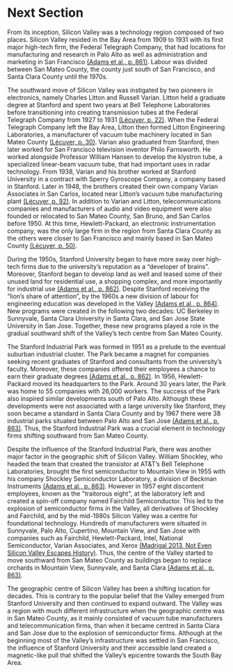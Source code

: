 # Next Section

From its inception, Silicon Valley was a technology region composed of two places. Silicon Valley resided in the Bay Area from 1909 to 1931 with its first major high-tech firm, the Federal Telegraph Company, that had locations for manufacturing and research in Palo Alto as well as administration and marketing in San Francisco [(Adams et al., p. 861)](https://www.tandfonline.com/doi/full/10.1080/00076791.2017.1346612). Labour was divided between San Mateo County, the county just south of San Francisco, and Santa Clara County until the 1970s. 

The southward move of Silicon Valley was instigated by two pioneers in electronics, namely Charles Litton and Russell Varian. Litton held a graduate degree at Stanford and spent two years at Bell Telephone Laboratories before transitioning into creating transmission tubes at the Federal Telegraph Company from 1927 to 1931 [(Lécuyer, p. 22)](https://books-scholarsportal-info.myaccess.library.utoronto.ca/uri/ebooks/ebooks3/proquest-up/2018-09-25/8/9780262322591). When the Federal Telegraph Company left the Bay Area, Litton then formed Litton Engineering Laboratories, a manufacturer of vacuum tube machinery located in San Mateo County [(Lécuyer, p. 30)](https://books-scholarsportal-info.myaccess.library.utoronto.ca/uri/ebooks/ebooks3/proquest-up/2018-09-25/8/9780262322591). Varian also graduated from Stanford, then later worked for San Francisco television inventor Philo Farnsworth. He worked alongside Professor William Hansen to develop the klystron tube, a specialized linear-beam vacuum tube, that had important uses in radar technology. From 1938, Varian and his brother worked at Stanford University in a contract with Sperry Gyroscope Company, a company based in Stanford. Later in 1948, the brothers created their own company Varian Associates in San Carlos, located near Litton’s vacuum tube manufacturing plant [(Lécuyer, p. 92)](https://books-scholarsportal-info.myaccess.library.utoronto.ca/uri/ebooks/ebooks3/proquest-up/2018-09-25/8/9780262322591). In addition to Varian and Litton, telecommunications companies and manufacturers of audio and video equipment were also founded or relocated to San Mateo County, San Bruno, and San Carlos before 1950. At this time, Hewlett-Packard, an electronic instrumentation company, was the only large firm in the region from Santa Clara County as the others were closer to San Francisco and mainly based in San Mateo County [(Lécuyer, p. 50)](https://books-scholarsportal-info.myaccess.library.utoronto.ca/uri/ebooks/ebooks3/proquest-up/2018-09-25/8/9780262322591).

During the 1950s, Stanford University began to have more sway over high-tech firms due to the university’s reputation as a “developer of brains”. Moreover, Stanford began to develop land as well and leased some of their unused land for residential use, a shopping complex, and more importantly for industrial use [(Adams et al., p. 862)](https://www.tandfonline.com/doi/full/10.1080/00076791.2017.1346612). Despite Stanford receiving the “lion’s share of attention”, by the 1960s a new division of labour for engineering education was developed in the Valley [(Adams et al., p. 864)](https://www.tandfonline.com/doi/full/10.1080/00076791.2017.1346612). New programs were created in the following two decades: UC Berkeley in Sunnyvale, Santa Clara University in Santa Clara, and San Jose State University in San Jose. Together, these new programs played a role in the gradual southward shift of the Valley’s tech centre from San Mateo County.

The Stanford Industrial Park was formed in 1951 as a prelude to the eventual suburban industrial cluster. The Park became a magnet for companies seeking recent graduates of Stanford and consultants from the university’s faculty. Moreover, these companies offered their employees a chance to earn their graduate degrees [(Adams et al., p. 862)](https://www.tandfonline.com/doi/full/10.1080/00076791.2017.1346612). In 1956, Hewlett-Packard moved its headquarters to the Park. Around 30 years later, the Park was home to 55 companies with 26,000 workers. The success of the Park also inspired similar developments south of Palo Alto. Although these developments were not associated with a large university like Stanford, they soon became a standard in Santa Clara County and by 1967 there were 38 industrial parks situated between Palo Alto and San Jose [(Adams et al., p. 863)](https://www.tandfonline.com/doi/full/10.1080/00076791.2017.1346612). Thus, the Stanford Industrial Park was a crucial element in technology firms shifting southward from San Mateo County.

Despite the influence of the Stanford Industrial Park, there was another major factor in the geographic shift of Silicon Valley. William Shockley, who headed the team that created the transistor at AT&T’s Bell Telephone Laboratories, brought the first semiconductor to Mountain View in 1955 with his company Shockley Semiconductor Laboratory, a division of Beckman Instruments [(Adams et al., p. 863)](https://www.tandfonline.com/doi/full/10.1080/00076791.2017.1346612). However in 1957 eight discontent employees, known as the "traitorous eight", at the laboratory left and created a spin-off company named Fairchild Semiconductor. This led to the explosion of semiconductor firms in the Valley, all derivatives of Shockley and Fairchild, and by the mid-1980s Silicon Valley was a centre for foundational technology. Hundreds of manufacturers were situated in Sunnyvale, Palo Alto, Cupertino, Mountain View, and San Jose with companies such as Fairchild, Hewlett-Packard, Intel, National Semiconductor, Varian Associates, and Xerox [(Madrigal 2013, Not Even Silicon Valley Escapes History)](https://www.theatlantic.com/technology/archive/2013/07/not-even-silicon-valley-escapes-history/277824/). Thus, the centre of the Valley started to move southward from San Mateo County as buildings began to replace orchards in Mountain View, Sunnyvale, and Santa Clara [(Adams et al., p. 863)](https://www.tandfonline.com/doi/full/10.1080/00076791.2017.1346612).

The geographic centre of Silicon Valley has been a shifting location for decades. This is contrary to the popular belief that the Valley emerged from Stanford University and then continued to expand outward. The Valley was a region with much different infrastructure when the geographic centre was in San Mateo County, as it mainly consisted of vacuum tube manufacturers and telecommunication firms, than when it became centred in Santa Clara and San Jose due to the explosion of semiconductor firms. Although at the beginning most of the Valley’s infrastructure was settled in San Francisco, the influence of Stanford University and their accessible land created a magnetic-like pull that shifted the Valley’s epicentre towards the South Bay Area.
